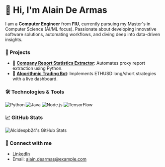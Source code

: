 # 👋 Hi, I'm Alain De Armas

I am a **Computer Engineer** from **FIU**, currently pursuing my Master's in Computer Science (AI/ML focus). Passionate about developing innovative software solutions, automating workflows, and diving deep into data-driven insights.

### 🚀 Projects
- 🔧 **[Company Report Statistics Extractor](https://github.com/Alcidespb24/Company-Report-Statistics-Extractor)**: Automates proxy report extraction using Python.
- 🤖 **[Algorithmic Trading Bot](https://github.com/Alcidespb24/Bot)**: Implements ETHUSD long/short strategies with a live dashboard.

### 🛠️ Technologies & Tools
![Python](https://img.shields.io/badge/Python-3776AB?style=for-the-badge&logo=python&logoColor=white)
![Java](https://img.shields.io/badge/Java-007396?style=for-the-badge&logo=java&logoColor=white)
![Node.js](https://img.shields.io/badge/Node.js-43853D?style=for-the-badge&logo=node.js&logoColor=white)
![TensorFlow](https://img.shields.io/badge/TensorFlow-FF6F00?style=for-the-badge&logo=tensorflow&logoColor=white)

### 📈 GitHub Stats
![Alcidespb24's GitHub Stats](https://github-readme-stats.vercel.app/api?username=Alcidespb24&show_icons=true&theme=dark)

### 🔗 Connect with me
- [LinkedIn](https://www.linkedin.com/in/alain-de-armas)
- Email: alain.dearmas@example.com
